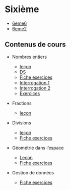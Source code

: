 # Sixième

- [6eme6](./6eme6.md)
- [6eme2](./6eme2.md)

## Contenus de cours 

- Nombres entiers
    - [leçon](./6eme/601_entiers_cours.pdf)
    - [DS](./6eme/601_entiers_ds.pdf)
    - [Fiche exercices](./6eme/601_entiers_exercices.pdf)
    - [Interrogation 1](./6eme/601_entiers_interro.pdf)
    - [Interrogation 2](./6eme/601_entiers_interro2.pdf)
    - [Exercices](./6eme/601_entiers_nombres-croises_correction.pdf)

- Fractions
    - [leçon](./6eme/602_fraction_cours.pdf)

- Divisions 
    - [leçon](./6eme/603_divisions_ds.pdf)
    - [Fiche exercices](./6eme/603_divisions_exercices.pdf)

- Géométrie dans l’espace 
    - [Leçon](./6eme/605_espace_cours.pdf)
    - [Fiche exercices](./6eme/604_espace_exercices.pdf)
    
- Gestion de données 
    - [Fiche exercices](./6eme/605_donnees_exercices.pdf)